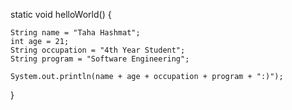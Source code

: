 static void helloWorld() {
  
    String name = "Taha Hashmat";
    int age = 21;
    String occupation = "4th Year Student";
    String program = "Software Engineering";
    
    System.out.println(name + age + occupation + program + ":)");
    
  }


